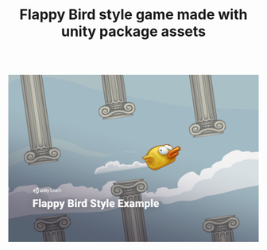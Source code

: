 <p align="center">
  <h1 align="center"> Flappy Bird style game made with unity package assets </h1>
  <br>
  <br>
  <br>
  <img src="FlappyBird.jpg"/>
</p>
